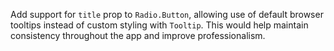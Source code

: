 Add support for `title` prop to `Radio.Button`, allowing use of default browser tooltips instead of custom styling with `Tooltip`. This would help maintain consistency throughout the app and improve professionalism.
